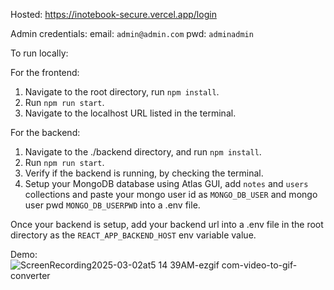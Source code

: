 Hosted: https://inotebook-secure.vercel.app/login

Admin credentials:
email: `admin@admin.com`
pwd: `adminadmin`

To run locally: 

For the frontend: 
1. Navigate to the root directory, run `npm install`.
2. Run `npm run start`.
3. Navigate to the localhost URL listed in the terminal.

For the backend:
1. Navigate to the ./backend directory, and run `npm install`.
2. Run `npm run start`.
3. Verify if the backend is running, by checking the terminal.
4. Setup your MongoDB database using Atlas GUI, add `notes` and `users` collections and paste your mongo user id as `MONGO_DB_USER` and mongo user pwd `MONGO_DB_USERPWD` into a .env file.

Once your backend is setup, add your backend url into a .env file in the root directory as the `REACT_APP_BACKEND_HOST` env variable value.

Demo: 
![ScreenRecording2025-03-02at5 14 39AM-ezgif com-video-to-gif-converter](https://github.com/user-attachments/assets/b639646a-2bf9-4bfb-8514-a558a00d0d2c)
